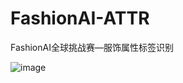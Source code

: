 # FashionAI-ATTR
FashionAI全球挑战赛—服饰属性标签识别

![image](https://github.com/Aiyoj/FashionAI-ATTR/fashion-ai.jpg)